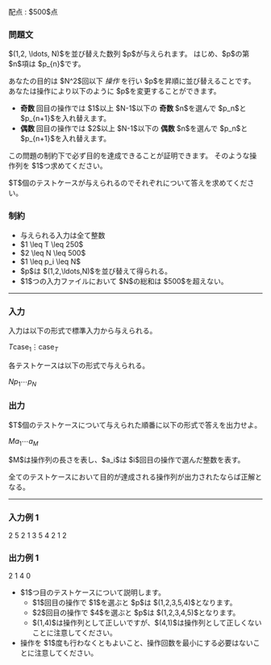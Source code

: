 
<div>

<span>

<span>

<p>
配点 : $500$点
</p>

<div>

<section>

### **問題文**

<p>
$(1,2, \ldots, N)$を並び替えた数列 $p$が与えられます。
はじめ、$p$の第 $n$項は $p_{n}$です。
</p>

<p>
あなたの目的は $N^2$回以下 
<em>
操作
</em>
を行い $p$を昇順に並び替えることです。
あなたは操作により以下のように $p$を変更することができます。
</p>

<ul>

<li>

<strong>
奇数
</strong>
回目の操作では $1$以上 $N-1$以下の 
<strong>
奇数
</strong>
$n$を選んで $p_n$と $p_{n+1}$を入れ替えます。
</li>

<li>

<strong>
偶数
</strong>
回目の操作では $2$以上 $N-1$以下の 
<strong>
偶数
</strong>
$n$を選んで $p_n$と $p_{n+1}$を入れ替えます。
</li>

</ul>

<p>
この問題の制約下で必ず目的を達成できることが証明できます。
そのような操作列を $1$つ求めてください。
</p>

<p>
$T$個のテストケースが与えられるのでそれぞれについて答えを求めてください。
</p>

</section>

</div>

<div>

<section>

### **制約**

<ul>

<li>
与えられる入力は全て整数
</li>

<li>
$1 \leq T \leq 250$
</li>

<li>
$2 \leq N \leq 500$
</li>

<li>
$1 \leq p_i \leq N$
</li>

<li>
$p$は $(1,2,\ldots,N)$を並び替えて得られる。
</li>

<li>
$1$つの入力ファイルにおいて $N$の総和は $500$を超えない。
</li>

</ul>

</section>

</div>

---

<div>

<div>

<section>

### **入力**

<p>
入力は以下の形式で標準入力から与えられる。
</p>

<div>

$T$$\mathrm{case}_{1}$$\vdots$$\mathrm{case}_{T}$
</div>

<p>
各テストケースは以下の形式で与えられる。
</p>

<div>

$N$$p_1$$\cdots$$p_N$
</div>

</section>

</div>

<div>

<section>

### **出力**

<p>
$T$個のテストケースについて与えられた順番に以下の形式で答えを出力せよ。
</p>

<div>

$M$$a_1$$\cdots$$a_M$
</div>

<p>
$M$は操作列の長さを表し、$a_i$は $i$回目の操作で選んだ整数を表す。
</p>

<p>
全てのテストケースにおいて目的が達成される操作列が出力されたならば正解となる。
</p>

</section>

</div>

</div>

---

<div>

<section>

### **入力例 1**

<div>

2
5
2 1 3 5 4
2
1 2

</div>

</section>

</div>

<div>

<section>

### **出力例 1**

<div>

2
1 4
0


</div>

<ul>

<li>
$1$つ目のテストケースについて説明します。
<ul>

<li>
$1$回目の操作で $1$を選ぶと $p$は $(1,2,3,5,4)$となります。
</li>

<li>
$2$回目の操作で $4$を選ぶと $p$は $(1,2,3,4,5)$となります。
</li>

<li>
$(1,4)$は操作列として正しいですが、$(4,1)$は操作列として正しくないことに注意してください。
</li>

</ul>

</li>

<li>
操作を $1$度も行わなくともよいこと、操作回数を最小にする必要はないことに注意してください。
</li>

</ul>

</section>

</div>

</span>

</span>

</div>
